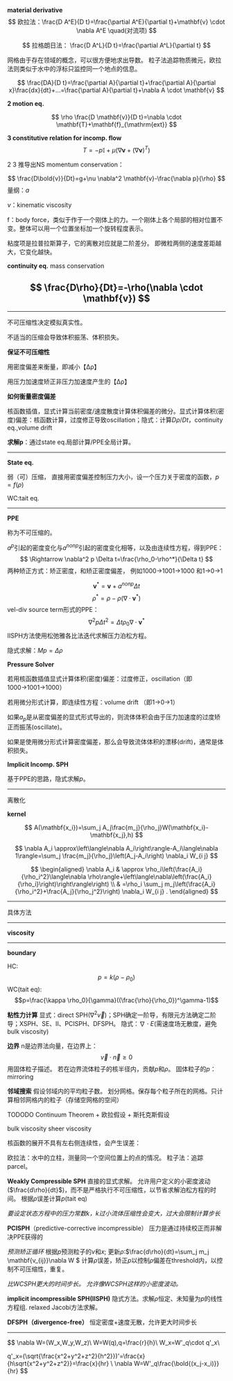 **material  derivative**
$$
欧拉法：\frac{D A^E}{D t}=\frac{\partial A^E}{\partial t}+\mathbf{v} \cdot \nabla A^E \quad(对流项)
$$

$$ 拉格朗日法： \frac{D A^L}{D t}=\frac{\partial A^L}{\partial t} 
$$

网格由于存在领域的概念，可以很方便地求出导数。
粒子法追踪物质微元，欧拉法则类似于水中的浮标只监控同一个地点的信息。

$$
\frac{DA}{D t}=\frac{\partial A}{\partial t}+\frac{\partial A}{\partial x}\frac{dx}{dt}+...=\frac{\partial A}{\partial t}+\nabla A \cdot \mathbf{v}
$$


**2 motion eq.**


$$
\rho \frac{D \mathbf{v}}{D t}=\nabla \cdot \mathbf{T}+\mathbf{f}_{\mathrm{ext}}
$$

**3 constitutive relation for incomp. flow**
$$
T=-p\mathbb{I} + \mu(\nabla\mathbf{v} + (\nabla\mathbf{v})^T )
$$


2 3 推导出NS  momentum conservation：

$$
 \frac{D\bold{v}}{Dt}=g+\nu \nabla^2 \mathbf{v}-\frac{\nabla p}{\rho}
$$
量纲：$a$

$\nu$：kinematic viscosity

f：body force，类似于作于一个刚体上的力。一个刚体上各个局部的相对位置不变。整体可以用一个位置坐标加一个旋转程度表示。

粘度项是拉普拉斯算子，它的离散对应就是二阶差分。
即微粒两侧的速度差距越大，它变化越快。


**continuity eq.** mass conservation


$$
\frac{D\rho}{Dt}=-\rho(\nabla \cdot \mathbf{v})
$$
---





---

不可压缩性决定模拟真实性。

不适当的压缩会导致体积振荡、体积损失。

**保证不可压缩性** 

用密度偏差来衡量，即减小【Δρ】

用压力加速度矫正非压力加速度产生的【Δρ】

**如何衡量密度偏差**
    
核函数插值，显式计算当前密度/速度散度计算体积偏差的微分。显式计算体积(密度)偏差：核函数计算，过度修正导致oscillation；隐式：计算$D\rho /Dt$，continuity eq.,volume drift



**求解p**：通过state eq.局部计算/PPE全局计算。

---
**State eq.**



弱（可）压缩，
直接用密度偏差控制压力大小，设一个压力关于密度的函数，$p=f(\rho)$

WC:tait eq.

---
**PPE**

称为不可压缩的。

$a^p$引起的密度变化与$a^{nonp}$引起的密度变化相等，以及由连续性方程，得到PPE：
$$
\Rightarrow \nabla^2 p \Delta t=\frac{\rho_0-\rho^*}{\Delta t}
$$
两种矫正方式：矫正密度，和矫正密度偏差，
例如1000→1001→1000
和1→0→1

$$\mathbf{v}^*=\mathbf{v}+a^{nonp}\Delta t $$
$$\rho^*=\rho-\rho(\nabla \cdot \mathbf{v}^*)$$
vel-div source term形式的PPE：
$$
\nabla^2 p \Delta t^2=\Delta t\rho_0 \nabla \cdot \mathbf{v}^*
$$
IISPH方法使用松弛雅各比法迭代求解压力泊松方程。

隐式求解：$Mp=\Delta \rho$


**Pressure Solver**

若用核函数插值显式计算体积(密度)偏差：过度修正，oscillation（即1000→1001→1000）

若用微分形式计算，即连续性方程：volume drift
（即1→0→1）

如果$a_p$是从密度偏差的显式形式导出的，则流体体积会由于压力加速度的过度矫正而振荡(oscillate)。


如果是使用微分形式计算密度偏差，那么会导致流体体积的漂移(drift)，通常是体积损失。




**Implicit Incomp. SPH**

基于PPE的思路，隐式求解$p$。


---
离散化

**kernel**

$$
A(\mathbf{x_i})=\sum_j A_j\frac{m_j}{\rho_j}W(\mathbf{x_i}-\mathbf{x_j},h)
$$


$$
\nabla A_i \approx\left\langle\nabla A_i\right\rangle-A_i\langle\nabla 1\rangle=\sum_j \frac{m_j}{\rho_j}\left(A_j-A_i\right) \nabla_i W_{i j}
$$

$$
\begin{aligned}
\nabla A_i & \approx \rho_i\left(\frac{A_i}{\rho_i^2}\langle\nabla \rho\rangle+\left\langle\nabla\left(\frac{A_i}{\rho_i}\right)\right\rangle\right) \\
& =\rho_i \sum_j m_j\left(\frac{A_i}{\rho_i^2}+\frac{A_j}{\rho_j^2}\right) \nabla_i W_{i j} .
\end{aligned}
$$

---
具体方法

---
**viscosity**

---
**boundary**





HC:
$$p=k(\rho-\rho_0)$$
WC(tait eq):
$$p=\frac{\kappa \rho_0}{\gamma}((\frac{\rho}{\rho_0})^\gamma-1)$$



**粘性力计算**
显式：direct SPH($\nabla^2 \vec{v}$)；SPH确定一阶导，有限元方法确定二阶导；XSPH、SE、II、PCISPH、DFSPH。
隐式：$\nabla \cdot E$(需速度场无散度，避免bulk viscosity)

**边界**
n是边界法向量，在边界上：
$$
\vec{v}\cdot \vec{n}\geq 0
$$
用固体粒子描述。
若在边界流体粒子的核半径内，贡献$p$和$\rho$。
固体粒子的$p$：mirroring




**邻域搜索**
假设邻域内的平均粒子数。
划分网格。保存每个粒子所在的网格。只计算相邻网格内的粒子（存储空网格的空间）


TODODO
Continuum Theorem + 欧拉假设 + 斯托克斯假设

bulk viscosity
sheer viscosity

核函数的展开不具有左右侧连续性，会产生误差：

欧拉法：水中的立柱，测量同一个空间位置上的点的情况。
粒子法：追踪parcel。


**Weakly Compressible SPH**
直接的显式求解。
允许用户定义的小密度波动($\frac{d\rho}{dt}$)，而不是严格执行不可压缩性，以节省求解泊松方程的时间。
根据$\rho$误差计算$p$(tait eq)


*要设定状态方程中的压力常数$k$，$k$过小流体压缩性会变大，过大会限制计算步长*



**PCISPH**（predictive-corrective incompressible）
压力是通过持续校正而非解决PPE获得的

*预测矫正循环*
根据$p$预测粒子的$v$和$x$;
更新$\rho$:$\frac{d\rho}{dt}=\sum_j m_j \mathbf{v_{ij}}\nabla W $
计算$\rho$误差，矫正$p$以控制$\rho$偏差在threshold内，以控制不可压缩性，重复。

*比WCSPH更大的时间步长。*
*允许像WCSPH这样的小密度波动。*

<!-- ![pic](WCSPH_PCISPH.png) -->

**implicit incompressible SPH(IISPH)**
隐式方法。求解$\rho$恒定、未知量为$p$的线性方程组.
relaxed Jacobi方法求解。

<!-- ![pic](IISPH_alg.png) -->

**DFSPH（divergence-free）**
恒定密度+速度无散，允许更大时间步长

---

$$
\nabla W=(W_x,W_y,W_z)\\
W=W(q),q=\frac{r}{h}\\
W_x=W'_q\cdot q'_x\\

q'_x=(\sqrt{\frac{x^2+y^2+z^2}{h^2}})'=\frac{x}{h\sqrt{x^2+y^2+z^2}}=\frac{x}{hr}
\\
\nabla W=W'_q\frac{\bold{(x_j-x_i)}}{hr}
$$
